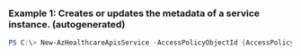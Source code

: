 ### Example 1: Creates or updates the metadata of a service instance. (autogenerated)
```powershell
PS C:\> New-AzHealthcareApisService -AccessPolicyObjectId {AccessPolicyObjectId} -Kind fhir-R4 -Location MyLocation -Name MyService -ResourceGroupName MyResourceGroup
```

